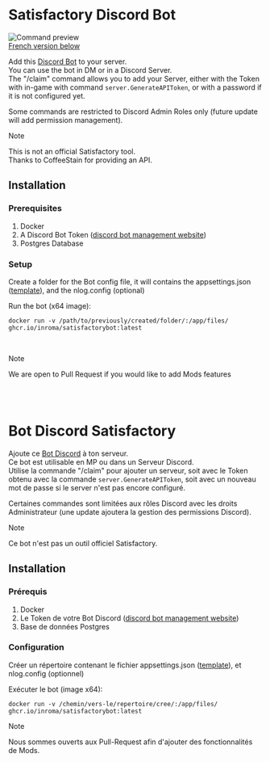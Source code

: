 # Satisfactory Discord Bot
![Command preview](/../docs/docs/command-preview.png?raw=true "Command preview")\
[French version below](#bot-discord-satisfactory)

Add this [Discord Bot](https://discord.com/oauth2/authorize?client_id=1290768946156273735) to your server.\
You can use the bot in DM or in a Discord Server.\
The "/claim" command allows you to add your Server, either with the Token with in-game with command `server.GenerateAPIToken`, or with a password if it is not configured yet.

Some commands are restricted to Discord Admin Roles only (future update will add permission management).

> [!NOTE]
> This is not an official Satisfactory tool.\
> Thanks to CoffeeStain for providing an API.

## Installation

### Prerequisites

1. Docker
2. A Discord Bot Token ([discord bot management website](https://discord.com/developers))
3. Postgres Database

### Setup

Create a folder for the Bot config file, it will contains the appsettings.json ([template](/SatisfactoryBot/files/appsettings.json)), and the nlog.config (optional)

Run the bot (x64 image):
```
docker run -v /path/to/previously/created/folder/:/app/files/ ghcr.io/inroma/satisfactorybot:latest
```
<br/>

> [!NOTE]
> We are open to Pull Request if you would like to add Mods features

<br/><br/>

# Bot Discord Satisfactory

Ajoute ce [Bot Discord](https://discord.com/oauth2/authorize?client_id=1290768946156273735) à ton serveur.\
Ce bot est utilisable en MP ou dans un Serveur Discord.\
Utilise la commande "/claim" pour ajouter un serveur, soit avec le Token obtenu avec la commande `server.GenerateAPIToken`, soit avec un nouveau mot de passe si le server n'est pas encore configuré.

Certaines commandes sont limitées aux rôles Discord avec les droits Administrateur (une update ajoutera la gestion des permissions Discord).

> [!NOTE]
> Ce bot n'est pas un outil officiel Satisfactory.


## Installation

### Prérequis

1. Docker
2. Le Token de votre Bot Discord ([discord bot management website](https://discord.com/developers))
3. Base de données Postgres

### Configuration

Créer un répertoire contenant le fichier appsettings.json ([template](/SatisfactoryBot/files/appsettings.json)), et nlog.config (optionnel)

Exécuter le bot (image x64):
```
docker run -v /chemin/vers-le/repertoire/cree/:/app/files/ ghcr.io/inroma/satisfactorybot:latest
```

> [!NOTE]
> Nous sommes ouverts aux Pull-Request afin d'ajouter des fonctionnalités de Mods.
